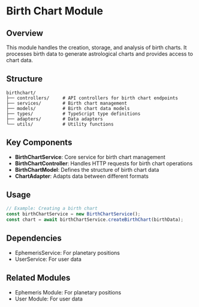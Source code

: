 # Birth Chart Module

## Overview
This module handles the creation, storage, and analysis of birth charts. It processes birth data to generate astrological charts and provides access to chart data.

## Structure
```
birthchart/
├── controllers/     # API controllers for birth chart endpoints
├── services/        # Birth chart management
├── models/          # Birth chart data models
├── types/           # TypeScript type definitions
├── adapters/        # Data adapters
└── utils/           # Utility functions
```

## Key Components
- **BirthChartService**: Core service for birth chart management
- **BirthChartController**: Handles HTTP requests for birth chart operations
- **BirthChartModel**: Defines the structure of birth chart data
- **ChartAdapter**: Adapts data between different formats

## Usage
```typescript
// Example: Creating a birth chart
const birthChartService = new BirthChartService();
const chart = await birthChartService.createBirthChart(birthData);
```

## Dependencies
- EphemerisService: For planetary positions
- UserService: For user data

## Related Modules
- Ephemeris Module: For planetary positions
- User Module: For user data
